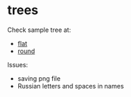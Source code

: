 # trees

Check sample tree at: 
- [flat](http://htmlpreview.github.io/?https://github.com/epogrebnyak/trees/blob/master/index_flat.htm)
- [round](http://htmlpreview.github.io/?https://github.com/epogrebnyak/trees/blob/master/index_round.htm)

Issues:
- saving png file
- Russian letters and spaces in names

